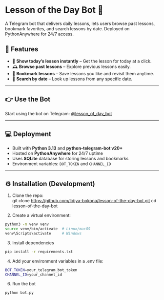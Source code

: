# Lesson of the Day Bot 🤖

A Telegram bot that delivers daily lessons, lets users browse past lessons, bookmark favorites, and search lessons by date. Deployed on PythonAnywhere for 24/7 access.

## 🔎 Features

- 📘 **Show today’s lesson instantly** – Get the lesson for today at a click.  
- 🕰 **Browse past lessons** – Explore previous lessons easily.  
- 🔖 **Bookmark lessons** – Save lessons you like and revisit them anytime.  
- 📅 **Search by date** – Look up lessons from any specific date.  

---

## 👉 Use the Bot

Start using the bot on Telegram: [@lesson_of_day_bot](https://t.me/lesson_of_day_bot)

---

## 💻 Deployment

- Built with **Python 3.13** and **python-telegram-bot v20+**  
- Hosted on **PythonAnywhere** for 24/7 uptime  
- Uses **SQLite** database for storing lessons and bookmarks  
- Environment variables: `BOT_TOKEN` and `CHANNEL_ID`  

---

## ⚙️ Installation (Development)

1. Clone the repo:  
git clone https://github.com/lidiya-bokona/lesson-of-the-day-bot.git
cd lesson-of-the-day-bot

2. Create a virtual environment:
```bash
python3 -m venv venv
source venv/bin/activate  # Linux/macOS
venv\Scripts\activate     # Windows
```
3. Install dependencies
```bash
pip install -r requirements.txt
```
4. Add your environment variables in a .env file:
```bash
BOT_TOKEN=your_telegram_bot_token
CHANNEL_ID=your_channel_id
```
6. Run the bot
```bash
python bot.py

